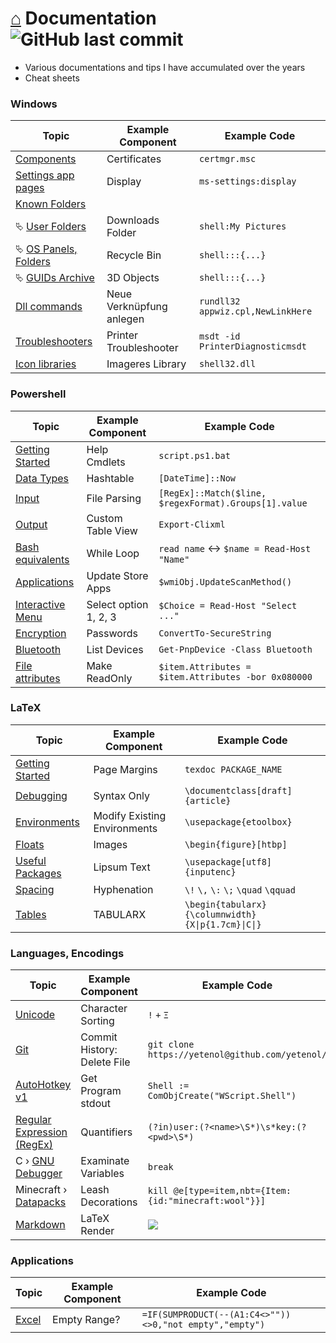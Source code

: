 # [⌂](README.md) Documentation ![GitHub last commit](https://img.shields.io/github/last-commit/yetenol/doc?color=white)

- Various documentations and tips I have accumulated over the years
- Cheat sheets

### Windows

| Topic                                                     | Example Component        | Example Code                      |
| --------------------------------------------------------- | ------------------------ | --------------------------------- |
| [Components](windows/components.md)                       | Certificates             | `certmgr.msc`                     |
| [Settings app pages](windows/settings.md)                 | Display                  | `ms-settings:display`             |
| [Known Folders](windows/known-folders/known-folders.md)   |                          |                                   |
| ⮱ [User Folders](windows/known-folders/user-folders.md)   | Downloads Folder         | `shell:My Pictures`               |
| ⮱ [OS Panels, Folders](windows/known-folders/guids.md)    | Recycle Bin              | `shell:::{...}`                   |
| ⮱ [GUIDs Archive](windows/known-folders/guids-archive.md) | 3D Objects               | `shell:::{...}`                   |
| [Dll commands](windows/dll.md)                            | Neue Verknüpfung anlegen | `rundll32 appwiz.cpl,NewLinkHere` |
| [Troubleshooters](windows/troubleshooters.md)             | Printer Troubleshooter   | `msdt -id PrinterDiagnosticmsdt`  |
| [Icon libraries](windows/icons.md)                        | Imageres Library         | `shell32.dll`                     |


### Powershell

| Topic                                              | Example Component     | Example Code                                          |
| -------------------------------------------------- | --------------------- | ----------------------------------------------------- |
| [Getting Started](powershell/powershell.md)        | Help Cmdlets          | `script.ps1.bat`                                      |
| [Data Types](powershell/data-types.md)             | Hashtable             | `[DateTime]::Now`                                     |
| [Input](powershell/input.md)                       | File Parsing          | `[RegEx]::Match($line, $regexFormat).Groups[1].value` |
| [Output](powershell/output.md)                     | Custom Table View     | `Export-Clixml`                                       |
| [Bash equivalents](powershell/bash-equivalents.md) | While Loop            | `read name` <-> `$name = Read-Host "Name"`            |
| [Applications](powershell/applications.md)         | Update Store Apps     | `$wmiObj.UpdateScanMethod()`                          |
| [Interactive Menu](powershell/menu.md)             | Select option 1, 2, 3 | `$Choice = Read-Host "Select ..."`                    |
| [Encryption](powershell/encryption.md)             | Passwords             | `ConvertTo-SecureString`                              |
| [Bluetooth](powershell/bluetooth.md)               | List Devices          | `Get-PnpDevice -Class Bluetooth`                      |
| [File attributes](powershell/file-attributes.md)   | Make ReadOnly         | `$item.Attributes = $item.Attributes -bor 0x080000`   |


### LaTeX

| Topic                                 | Example Component            | Example Code                                       |
| ------------------------------------- | ---------------------------- | -------------------------------------------------- |
| [Getting Started](latex/latex.md)     | Page Margins                 | `texdoc PACKAGE_NAME`                              |
| [Debugging](latex/debugging.md)       | Syntax Only                  | `\documentclass[draft]{article}`                   |
| [Environments](latex/environments.md) | Modify Existing Environments | `\usepackage{etoolbox}`                            |
| [Floats](latex/floats.md)             | Images                       | `\begin{figure}[htbp]`                             |
| [Useful Packages](latex/packages.md)  | Lipsum Text                  | `\usepackage[utf8]{inputenc}`                      |
| [Spacing](latex/spacing.md)           | Hyphenation                  | `\!` `\,` `\:` `\;` `\quad` `\qquad`               |
| [Tables](latex/tables.md)             | TABULARX                     | `\begin{tabularx}{\columnwidth}{X\|p{1.7cm}\|C\|}` |




### Languages, Encodings

| Topic                                            | Example Component           | Example Code                                                                      |
| ------------------------------------------------ | --------------------------- | --------------------------------------------------------------------------------- |
| [Unicode](languages/unicode.md)                  | Character Sorting           | `!` `+` `Ξ`                                                                       |
| [Git](languages/git.md)                          | Commit History: Delete File | `git clone https://yetenol@github.com/yetenol/`                                   |
| [AutoHotkey v1](languages/autohotkey.md)         | Get Program stdout          | `Shell := ComObjCreate("WScript.Shell")`                                          |
| [Regular Expression (RegEx)](languages/regex.md) | Quantifiers                 | `(?in)user:(?<name>\S*)\s*key:(?<pwd>\S*)`                                        |
| C › [GNU Debugger](languages/gdb.md)             | Examinate Variables         | `break`                                                                           |
| Minecraft › [Datapacks](languages/minecraft.md)  | Leash Decorations           | `kill @e[type=item,nbt={Item:{id:"minecraft:wool"}}]`                             |
| [Markdown](languages/markdown.md)                | LaTeX Render                | <img src="https://render.githubusercontent.com/render/math?math=\int_0^1{\pi^2}"> |


### Applications

| Topic                  | Example Component | Example Code                                            |
| ---------------------- | ----------------- | ------------------------------------------------------- |
| [Excel](apps/excel.md) | Empty Range?      | `=IF(SUMPRODUCT(--(A1:C4<>""))<>0,"not empty","empty")` |